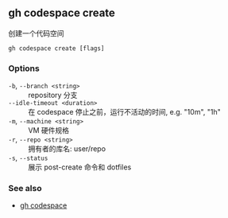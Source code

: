 ## gh codespace create

创建一个代码空间

```
gh codespace create [flags]
```

### Options

<dl class="flags">
	<dt><code>-b</code>, <code>--branch &lt;string&gt;</code></dt>
	<dd>repository 分支</dd>

<dt><code>--idle-timeout &lt;duration&gt;</code></dt>
<dd>在 codespace 停止之前，运行不活动的时间, e.g. &#34;10m&#34;, &#34;1h&#34;</dd>

<dt><code>-m</code>, <code>--machine &lt;string&gt;</code></dt>
<dd>VM 硬件规格</dd>

<dt><code>-r</code>, <code>--repo &lt;string&gt;</code></dt>
<dd>拥有者的库名: user/repo</dd>

<dt><code>-s</code>, <code>--status</code></dt>
<dd>展示 post-create 命令和 dotfiles</dd>

</dl>

### See also

- [gh codespace](./gh_codespace.zh.md)
